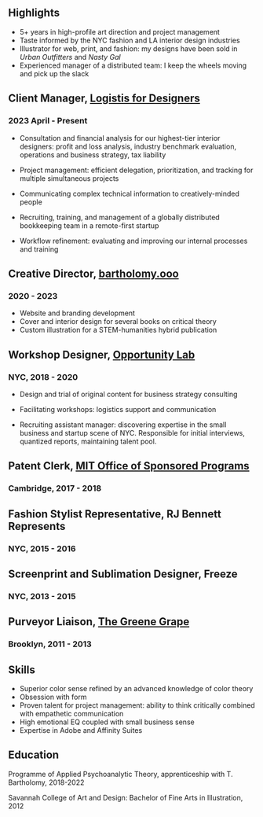 ## Highlights

* 5+ years in high-profile art direction and project management
* Taste informed by the NYC fashion and LA interior design industries
* Illustrator for web, print, and fashion: my designs have been sold in *Urban Outfitters* and *Nasty Gal*
* Experienced manager of a distributed team: I keep the wheels moving and pick up the slack

## Client Manager, [Logistis for Designers](https://www.logistis.design/)

### 2023 April - Present

* Consultation and financial analysis for our highest-tier interior designers: profit and loss analysis, industry benchmark evaluation, operations and business strategy, tax liability

* Project management: efficient delegation, prioritization, and tracking for multiple simultaneous projects

* Communicating complex technical information to creatively-minded people

* Recruiting, training, and management of a globally distributed bookkeeping team in a remote-first startup

* Workflow refinement: evaluating and improving our internal processes and training

## Creative Director, [bartholomy.ooo](https://www.bartholomy.ooo/posts/)

### 2020 - 2023

* Website and branding development
* Cover and interior design for several books on critical theory
* Custom illustration for a STEM-humanities hybrid publication

## Workshop Designer, [Opportunity Lab](https://opplab.com/)

### NYC, 2018 - 2020

* Design and trial of original content for business strategy consulting

* Facilitating workshops: logistics support and communication

* Recruiting assistant manager: discovering expertise in the small business and startup scene of NYC. Responsible for initial interviews, quantized reports, maintaining talent pool.

## Patent Clerk, [MIT Office of Sponsored Programs](https://ras.mit.edu/)

### Cambridge, 2017 - 2018

## Fashion Stylist Representative, RJ Bennett Represents

### NYC, 2015 - 2016

## Screenprint and Sublimation Designer, Freeze

### NYC, 2013 - 2015

## Purveyor Liaison, [The Greene Grape](https://greenegrape.com/)

### Brooklyn, 2011 - 2013

## Skills

* Superior color sense refined by an advanced knowledge of color theory
* Obsession with form
* Proven talent for project management: ability to think critically combined with empathetic communication
* High emotional EQ coupled with small business sense
* Expertise in Adobe and Affinity Suites

## Education

Programme of Applied Psychoanalytic Theory, apprenticeship with T. Bartholomy, 2018-2022

Savannah College of Art and Design: Bachelor of Fine Arts in Illustration, 2012
